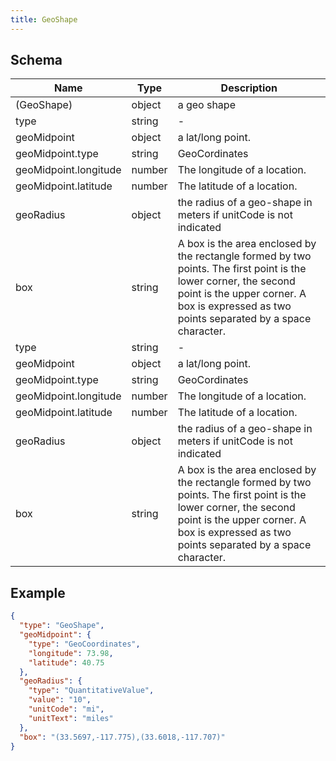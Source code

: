 ```yaml
---
title: GeoShape
---
```

## Schema

| Name | Type | Description |
|---|---|---|
| (GeoShape) | object | a geo shape |
| type | string | - |
| geoMidpoint | object | a lat/long point. |
| geoMidpoint.type | string | GeoCordinates |
| geoMidpoint.longitude | number | The longitude of a location. |
| geoMidpoint.latitude | number | The latitude of a location. |
| geoRadius | object | the radius of a geo-shape in meters if unitCode is not indicated |
| box | string | A box is the area enclosed by the rectangle formed by two points. The first point is the lower corner, the second point is the upper corner. A box is expressed as two points separated by a space character. |
| type | string | - |
| geoMidpoint | object | a lat/long point. |
| geoMidpoint.type | string | GeoCordinates |
| geoMidpoint.longitude | number | The longitude of a location. |
| geoMidpoint.latitude | number | The latitude of a location. |
| geoRadius | object | the radius of a geo-shape in meters if unitCode is not indicated |
| box | string | A box is the area enclosed by the rectangle formed by two points. The first point is the lower corner, the second point is the upper corner. A box is expressed as two points separated by a space character. |

## Example



```json
{
  "type": "GeoShape",
  "geoMidpoint": {
    "type": "GeoCoordinates",
    "longitude": 73.98,
    "latitude": 40.75
  },
  "geoRadius": {
    "type": "QuantitativeValue",
    "value": "10",
    "unitCode": "mi",
    "unitText": "miles"
  },
  "box": "(33.5697,-117.775),(33.6018,-117.707)"
}
```
